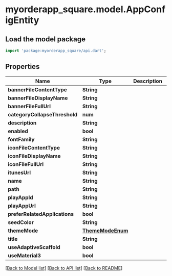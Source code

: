 # myorderapp_square.model.AppConfigEntity

## Load the model package
```dart
import 'package:myorderapp_square/api.dart';
```

## Properties
Name | Type | Description | Notes
------------ | ------------- | ------------- | -------------
**bannerFileContentType** | **String** |  | [optional] 
**bannerFileDisplayName** | **String** |  | [optional] 
**bannerFileFullUrl** | **String** |  | [optional] 
**categoryCollapseThreshold** | **num** |  | [optional] 
**description** | **String** |  | [optional] 
**enabled** | **bool** |  | [optional] 
**fontFamily** | **String** |  | [optional] 
**iconFileContentType** | **String** |  | [optional] 
**iconFileDisplayName** | **String** |  | [optional] 
**iconFileFullUrl** | **String** |  | [optional] 
**itunesUrl** | **String** |  | [optional] 
**name** | **String** |  | [optional] 
**path** | **String** |  | [optional] 
**playAppId** | **String** |  | [optional] 
**playAppUrl** | **String** |  | [optional] 
**preferRelatedApplications** | **bool** |  | [optional] 
**seedColor** | **String** |  | [optional] 
**themeMode** | [**ThemeModeEnum**](ThemeModeEnum.md) |  | [optional] 
**title** | **String** |  | [optional] 
**useAdaptiveScaffold** | **bool** |  | [optional] 
**useMaterial3** | **bool** |  | [optional] 

[[Back to Model list]](../README.md#documentation-for-models) [[Back to API list]](../README.md#documentation-for-api-endpoints) [[Back to README]](../README.md)


